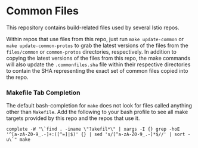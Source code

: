 # Common Files

This repository contains build-related files used by several Istio repos.

Within repos that use files from this repo, just run `make update-common` or
`make update-common-protos` to grab the latest versions of the files from the
`files/common` or `common-protos` directories, respectively. In addition to
copying the latest versions of the files from this repo, the make commands
will also update the `.commonfiles.sha` file within their respective
directories to contain the SHA representing the exact set of common files
copied into the repo.

### Makefile Tab Completion

The default bash-completion for `make` does not look for files called anything
other than `Makefile`. Add the following to your bash profile to see all make
targets provided by this repo and the repos that use it.

    complete -W "\`find . -iname \"?akefil*\" | xargs -I {} grep -hoE '^[a-zA-Z0-9_.-]+:([^=]|$)' {} | sed 's/[^a-zA-Z0-9_.-]*$//' | sort -u\`" make
